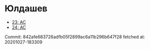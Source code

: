 # Юлдашев
- [23: AC](23.md)
- [24: AC](24.md)

Commit: 842afe683726adfb05f2899ac6a11b296b647f28
 fetched at: 20201027-183309
